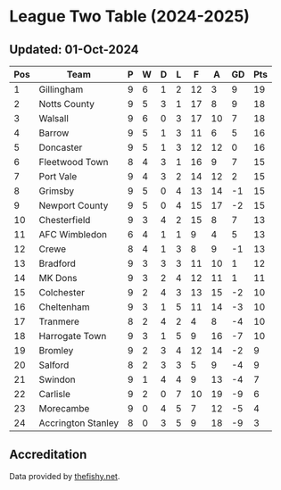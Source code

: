 # League Two Table (2024-2025)
## Updated: 01-Oct-2024

| Pos | Team | P | W | D | L | F | A | GD | Pts |
| --- | --- | --- | --- | --- | --- | --- | --- | --- | --- |
| 1 | Gillingham | 9 | 6 | 1 | 2 | 12 | 3 | 9 | 19 |
| 2 | Notts County | 9 | 5 | 3 | 1 | 17 | 8 | 9 | 18 |
| 3 | Walsall | 9 | 6 | 0 | 3 | 17 | 10 | 7 | 18 |
| 4 | Barrow | 9 | 5 | 1 | 3 | 11 | 6 | 5 | 16 |
| 5 | Doncaster | 9 | 5 | 1 | 3 | 12 | 12 | 0 | 16 |
| 6 | Fleetwood Town | 8 | 4 | 3 | 1 | 16 | 9 | 7 | 15 |
| 7 | Port Vale | 9 | 4 | 3 | 2 | 14 | 12 | 2 | 15 |
| 8 | Grimsby | 9 | 5 | 0 | 4 | 13 | 14 | -1 | 15 |
| 9 | Newport County | 9 | 5 | 0 | 4 | 15 | 17 | -2 | 15 |
| 10 | Chesterfield | 9 | 3 | 4 | 2 | 15 | 8 | 7 | 13 |
| 11 | AFC Wimbledon | 6 | 4 | 1 | 1 | 9 | 4 | 5 | 13 |
| 12 | Crewe | 8 | 4 | 1 | 3 | 8 | 9 | -1 | 13 |
| 13 | Bradford | 9 | 3 | 3 | 3 | 11 | 10 | 1 | 12 |
| 14 | MK Dons | 9 | 3 | 2 | 4 | 12 | 11 | 1 | 11 |
| 15 | Colchester | 9 | 2 | 4 | 3 | 13 | 15 | -2 | 10 |
| 16 | Cheltenham | 9 | 3 | 1 | 5 | 11 | 14 | -3 | 10 |
| 17 | Tranmere | 8 | 2 | 4 | 2 | 4 | 8 | -4 | 10 |
| 18 | Harrogate Town | 9 | 3 | 1 | 5 | 9 | 16 | -7 | 10 |
| 19 | Bromley | 9 | 2 | 3 | 4 | 12 | 14 | -2 | 9 |
| 20 | Salford | 8 | 2 | 3 | 3 | 5 | 9 | -4 | 9 |
| 21 | Swindon | 9 | 1 | 4 | 4 | 9 | 13 | -4 | 7 |
| 22 | Carlisle | 9 | 2 | 0 | 7 | 10 | 19 | -9 | 6 |
| 23 | Morecambe | 9 | 0 | 4 | 5 | 7 | 12 | -5 | 4 |
| 24 | Accrington Stanley | 8 | 0 | 3 | 5 | 9 | 18 | -9 | 3 |

## Accreditation 

Data provided by [thefishy.net](https://www.thefishy.net/).